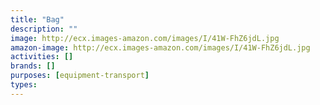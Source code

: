 ```yaml
---
title: "Bag"
description: ""
image: http://ecx.images-amazon.com/images/I/41W-FhZ6jdL.jpg
amazon-image: http://ecx.images-amazon.com/images/I/41W-FhZ6jdL.jpg
activities: []
brands: []
purposes: [equipment-transport]
types:
---
```

